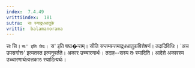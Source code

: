 ```yaml
---
index:  7.4.49
vrittiindex:  181
sutra:  सः स्याद्र्धधातुके
vritti:  balamanorama 
---
```


सः सि। `सः' इति छेदः। `स' इति षष्ठ�न्तम्। सीति सप्तम्यन्तमाद्र्धधातुकविशेषणं। तदादिविधिः। `अच उपसर्गात्तः' इत्यतस्त इत्यनुवर्तते। अकार उच्चारणार्थः। तदाह--सस्य तः स्यादिति। आदेशे अकारस्य उच्चारणार्थत्वत्तकारः स्यादित्यर्थः।

